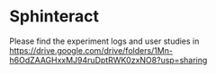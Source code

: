 # Sphinteract

Please find the experiment logs and user studies in https://drive.google.com/drive/folders/1Mn-h6OdZAAGHxxMJ94ruDptRWK0zxNO8?usp=sharing
